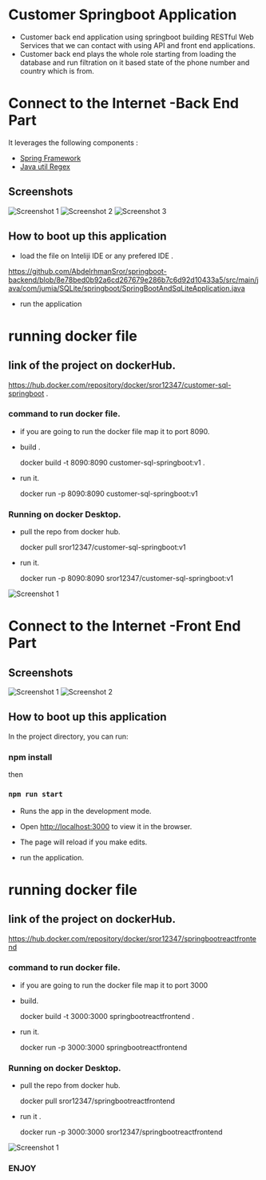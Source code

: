 # Customer Springboot Application

* Customer back end application using springboot building RESTful Web Services that we can contact with using API and  front end applications.
* Customer back end plays the whole role starting from loading the database and run filtration on it based state of the phone number and country which is from.

# Connect to the Internet -Back End Part

 It leverages the following components :

* [Spring Framework](https://spring.io/projects/spring-framework)
* [Java util Regex](https://docs.oracle.com/javase/7/docs/api/java/util/regex/package-summary.html)

 
 ## Screenshots

![Screenshot 1](screenshots/spring_app_run.JPG)
![Screenshot 2](screenshots/running_1.JPG)
![Screenshot 3](screenshots/running_2.JPG)





 
## How to boot up this application  
* load the file on Inteliji IDE  or any prefered IDE .

https://github.com/AbdelrhmanSror/springboot-backend/blob/8e78bed0b92a6cd267679e286b7c6d92d10433a5/src/main/java/com/jumia/SQLite/springboot/SpringBootAndSqLiteApplication.java

* run the application

# running docker file

## link of the project on dockerHub.
  https://hub.docker.com/repository/docker/sror12347/customer-sql-springboot .
  
### command to run docker file.
* if you are going to run the docker file map it to port 8090.

* build .
   
   docker build -t 8090:8090 customer-sql-springboot:v1 .

* run it.
  
   docker run -p 8090:8090 customer-sql-springboot:v1
  
 ### Running on docker Desktop.
  
 * pull the repo from docker hub.

   docker pull sror12347/customer-sql-springboot:v1
  
 * run it.
 
   docker run -p 8090:8090 sror12347/customer-sql-springboot:v1

  
![Screenshot 1](springboot-react-frontend/screenshots/docker1.JPG)



# Connect to the Internet -Front End Part


 ## Screenshots

![Screenshot 1](springboot-react-frontend/screenshots/Capture.JPG)
![Screenshot 2](springboot-react-frontend/screenshots/Capture1.JPG)

## How to boot up this application  
In the project directory, you can run:
### npm install
then
### `npm run start`

* Runs the app in the development mode.
* Open [http://localhost:3000](http://localhost:3000) to view it in the browser.

* The page will reload if you make edits.
* run the application.

# running docker file

## link of the project on dockerHub.

https://hub.docker.com/repository/docker/sror12347/springbootreactfrontend 

### command to run docker file.
* if you are going to run the docker file map it to port 3000
* build.
 
  docker build -t 3000:3000 springbootreactfrontend .

* run it.
 
  docker run -p 3000:3000 springbootreactfrontend

  
 ### Running on docker Desktop.
 * pull the repo from docker hub.

   docker pull sror12347/springbootreactfrontend
   
* run it .

   docker run -p 3000:3000 sror12347/springbootreactfrontend
  
![Screenshot 1](springboot-react-frontend/screenshots/docker2.JPG)


### ENJOY

